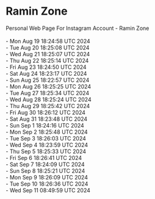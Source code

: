 # Ramin Zone

Personal Web Page For Instagram Account - Ramin Zone
<br />
<br />- Mon Aug 19 18:24:58 UTC 2024
<br />- Tue Aug 20 18:25:08 UTC 2024
<br />- Wed Aug 21 18:25:07 UTC 2024
<br />- Thu Aug 22 18:25:14 UTC 2024
<br />- Fri Aug 23 18:24:50 UTC 2024
<br />- Sat Aug 24 18:23:17 UTC 2024
<br />- Sun Aug 25 18:22:57 UTC 2024
<br />- Mon Aug 26 18:25:25 UTC 2024
<br />- Tue Aug 27 18:25:34 UTC 2024
<br />- Wed Aug 28 18:25:24 UTC 2024
<br />- Thu Aug 29 18:25:42 UTC 2024
<br />- Fri Aug 30 18:26:12 UTC 2024
<br />- Sat Aug 31 18:23:48 UTC 2024
<br />- Sun Sep  1 18:24:16 UTC 2024
<br />- Mon Sep  2 18:25:48 UTC 2024
<br />- Tue Sep  3 18:26:03 UTC 2024
<br />- Wed Sep  4 18:23:59 UTC 2024
<br />- Thu Sep  5 18:25:33 UTC 2024
<br />- Fri Sep  6 18:26:41 UTC 2024
<br />- Sat Sep  7 18:24:09 UTC 2024
<br />- Sun Sep  8 18:25:21 UTC 2024
<br />- Mon Sep  9 18:26:09 UTC 2024
<br />- Tue Sep 10 18:26:36 UTC 2024
<br />- Wed Sep 11 08:49:59 UTC 2024
